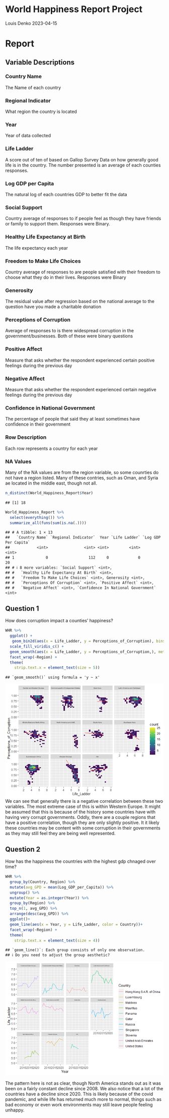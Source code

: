 World Happiness Report Project
================
Louis Denko
2023-04-15

# Report

## Variable Descriptions

### Country Name

The Name of each country

### Regional Indicator

What region the country is located

### Year

Year of data collected

### Life Ladder

A score out of ten of based on Gallop Survey Data on how generally good
life is in the country. The number presented is an average of each
counties responses.

### Log GDP per Capita

The natural log of each countries GDP to better fit the data

### Social Support

Country average of responses to if people feel as though they have
friends or family to support them. Responses were Binary.

### Healthy Life Expectancy at Birth

The life expectancy each year

### Freedom to Make Life Choices

Country average of responses to are people satisfied with their freedom
to choose what they do in their lives. Responses were Binary

### Generosity

The residual value after regression based on the national average to the
question have you made a charitable donation

### Perceptions of Corruption

Average of responses to is there widespread corruption in the
government/businesses. Both of these were binary questions

### Positive Affect

Measure that asks whether the respondent experienced certain positive
feelings during the previous day

### Negative Affect

Measure that asks whether the respondent experienced certain negative
feelings during the previous day

### Confidence in National Government

The percentage of people that said they at least sometimes have
confidence in their government

### Row Description

Each row represents a country for each year

### NA Values

Many of the NA values are from the region variable, so some counrties do
not have a region listed. Many of these contries, such as Oman, and
Syria ae located in the middle east, though not all.

``` r
n_distinct(World_Happiness_Report$Year)
```

    ## [1] 18

``` r
World_Happiness_Report %>%
  select(everything()) %>%
  summarize_all(funs(sum(is.na(.))))
```

    ## # A tibble: 1 × 13
    ##   `Country Name` `Regional Indicator`  Year `Life Ladder` `Log GDP Per Capita`
    ##            <int>                <int> <int>         <int>                <int>
    ## 1              0                  112     0             0                   20
    ## # ℹ 8 more variables: `Social Support` <int>,
    ## #   `Healthy Life Expectancy At Birth` <int>,
    ## #   `Freedom To Make Life Choices` <int>, Generosity <int>,
    ## #   `Perceptions Of Corruption` <int>, `Positive Affect` <int>,
    ## #   `Negative Affect` <int>, `Confidence In National Government` <int>

## Question 1

How does corruption impact a counties’ happiness?

``` r
WHR %>%
  ggplot() +
   geom_bin2d(aes(x = Life_Ladder, y = Perceptions_of_Corruption), bins = 20) +
  scale_fill_viridis_c() +
  geom_smooth(aes(x = Life_Ladder, y = Perceptions_of_Corruption,), method = 'lm', color = 'red', linewidth = .5, se = FALSE) +
  facet_wrap(~Region) +
  theme(
    strip.text.x = element_text(size = 5))
```

    ## `geom_smooth()` using formula = 'y ~ x'

![](README_figs/README-unnamed-chunk-2-1.png)<!-- --> We can see that
generally there is a negative correlation between these two variables.
The most extreme case of this is within Western Europe. It might be
assumed that this is because of the history some countries have with
having very corrupt governments. Oddly, there are a couple regions that
have a positive correlation, though they are only slightly positive. It
it likely these countries may be content with some corruption in their
governments as they may still feel they are being well represented.

## Question 2

How has the happiness the countries with the highest gdp chnaged over
time?

``` r
WHR %>%
  group_by(Country, Region) %>%
  mutate(avg_GPD = mean(Log_GDP_per_Capita)) %>%
  ungroup() %>%
  mutate(Year = as.integer(Year)) %>%
  group_by(Region) %>%
  top_n(1, avg_GPD) %>%
  arrange(desc(avg_GPD)) %>%
  ggplot()+
  geom_line(aes(x = Year, y = Life_Ladder, color = Country))+
  facet_wrap(~Region) +
  theme(
    strip.text.x = element_text(size = 4))
```

    ## `geom_line()`: Each group consists of only one observation.
    ## ℹ Do you need to adjust the group aesthetic?

![](README_figs/README-unnamed-chunk-3-1.png)<!-- -->

The pattern here is not as clear, though North America stands out as it
was been on a fairly constant decline since 2008. We also notice that a
lot of the countries have a decline since 2020. This is likely because
of the covid pandemic, and while life has returned much more to normal,
things such as bad economy or even work environments may still leave
people feeling unhappy.
